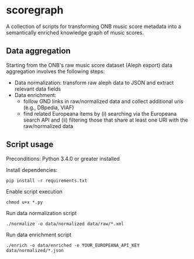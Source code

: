 # scoregraph

A collection of scripts for transforming ONB music score metadata into a semantically enriched knowledge graph of music scores.

## Data aggregation

Starting from the ONB's raw music score dataset (Aleph export) data aggregation involves the following steps:

+ Data normalization: transform raw aleph data to JSON and extract relevant data fields
+ Data enrichment:
    + follow GND links in raw/normalized data and collect additional uris (e.g., DBpedia, VIAF)
    + find related Europeana items by (i) searching via the Europeana search API and (ii) filtering those that share at least one URI with the raw/normalized data


## Script usage

Preconditions: Python 3.4.0 or greater installed

Install dependencies:

    pip install -r requirements.txt


Enable script execution

    chmod u+x *.py


Run data normalization script

    ./normalize -o data/normalized data/raw/*.xml


Run data enrichment script

    ./enrich -o data/enriched -e YOUR_EUROPEANA_API_KEY data/normalized/*.json
